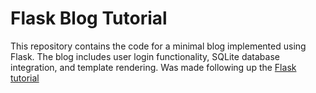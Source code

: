 # Flask Blog Tutorial

This repository contains the code for a minimal blog implemented using Flask. The blog includes user login functionality, SQLite database integration, and template rendering.
Was made following up the [Flask tutorial](https://flask.palletsprojects.com/en/2.3.x/tutorial/)